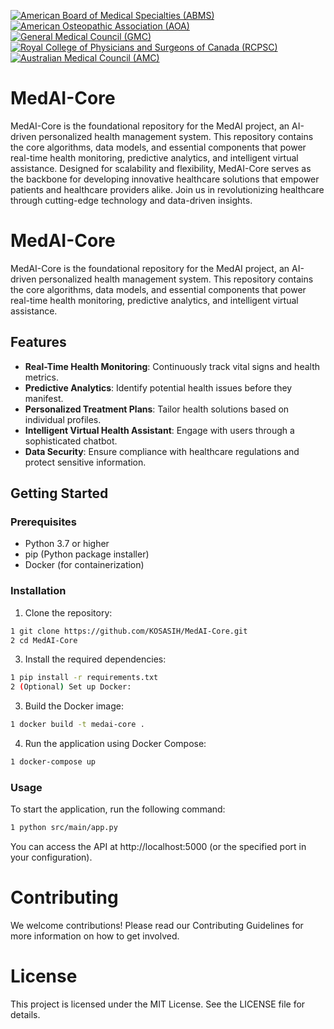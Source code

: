 [![American Board of Medical Specialties (ABMS)](https://img.shields.io/badge/ABMS-Certified-<COLOR>.svg)](https://github.com/MedAI-Core/ABMS-Certification)
[![American Osteopathic Association (AOA)](https://img.shields.io/badge/AOA-Certified-<COLOR>.svg)](https://github.com/MedAI-Core/AOA-Certification)
[![General Medical Council (GMC)](https://img.shields.io/badge/GMC-Certified-<COLOR>.svg)](https://github.com/MedAI-Core/GMC-Registration)
[![Royal College of Physicians and Surgeons of Canada (RCPSC)](https://img.shields.io/badge/RCPSC-Certified-<COLOR>.svg)](https://github.com/MedAI-Core/RCPSC-Certification)
[![Australian Medical Council (AMC)](https://img.shields.io/badge/AMC-Certified-<COLOR>.svg)](https://github.com/MedAI-Core/AMC-Certification)
# MedAI-Core
MedAI-Core is the foundational repository for the MedAI project, an AI-driven personalized health management system. This repository contains the core algorithms, data models, and essential components that power real-time health monitoring, predictive analytics, and intelligent virtual assistance. Designed for scalability and flexibility, MedAI-Core serves as the backbone for developing innovative healthcare solutions that empower patients and healthcare providers alike. Join us in revolutionizing healthcare through cutting-edge technology and data-driven insights.

# MedAI-Core

MedAI-Core is the foundational repository for the MedAI project, an AI-driven personalized health management system. This repository contains the core algorithms, data models, and essential components that power real-time health monitoring, predictive analytics, and intelligent virtual assistance.

## Features

- **Real-Time Health Monitoring**: Continuously track vital signs and health metrics.
- **Predictive Analytics**: Identify potential health issues before they manifest.
- **Personalized Treatment Plans**: Tailor health solutions based on individual profiles.
- **Intelligent Virtual Health Assistant**: Engage with users through a sophisticated chatbot.
- **Data Security**: Ensure compliance with healthcare regulations and protect sensitive information.

## Getting Started

### Prerequisites

- Python 3.7 or higher
- pip (Python package installer)
- Docker (for containerization)

### Installation

1. Clone the repository:

```bash
1 git clone https://github.com/KOSASIH/MedAI-Core.git
2 cd MedAI-Core
```
   
3. Install the required dependencies:

```bash
1 pip install -r requirements.txt
2 (Optional) Set up Docker:
```

3. Build the Docker image:

```bash
1 docker build -t medai-core .
```

4. Run the application using Docker Compose:

```bash
1 docker-compose up
```

### Usage

To start the application, run the following command:

```bash
1 python src/main/app.py
```

You can access the API at http://localhost:5000 (or the specified port in your configuration).

# Contributing

We welcome contributions! Please read our Contributing Guidelines for more information on how to get involved.

# License

This project is licensed under the MIT License. See the LICENSE file for details.
